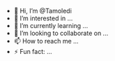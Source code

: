 - 👋 Hi, I’m @Tamoledi
- 👀 I’m interested in ...
- 🌱 I’m currently learning ...
- 💞️ I’m looking to collaborate on ...
- 📫 How to reach me ...
- ⚡ Fun fact: ...

<!---
Tamoledi/Tamoledi is a ✨ special ✨ repository because its `README.md` (this file) appears on your GitHub profile.
You can click the Preview link to take a look at your changes.
--->
